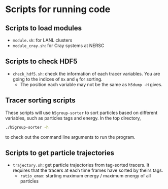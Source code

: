 # Scripts for running code

## Scripts to load modules
* `module.sh`: for LANL clusters
* `module_cray.sh`: for Cray systems at NERSC

## Scripts to check HDF5
* `check_hdf5.sh`: check the information of each tracer variables.
You are going to the indices of `Ux` and `q` for sorting.
    - The position each variable may not be the same as `h5dump -H` gives.

## Tracer sorting scripts
These scripts will use `h5group-sorter` to sort particles based on different
variables, such as particles tags and energy. In the top directory,
```sh
./h5group-sorter -h
```
to check out the command line arguments to run the program.

## Scripts to get particle trajectories
* `trajectory.sh`: get particle trajectories from tag-sorted tracers. It requires
that the tracers at each time frames have sorted by theirs tags.
    - `ratio_emax`: starting maximum energy / maximum energy of all particles
